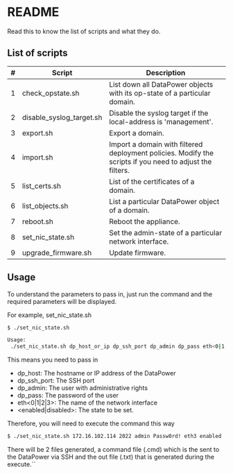 # README

Read this to know the list of scripts and what they do.



## List of scripts



| #    | Script                   | Description                                                  |
| ---- | ------------------------ | ------------------------------------------------------------ |
| 1    | check_opstate.sh         | List down all DataPower objects with its op-state of a particular domain. |
| 2    | disable_syslog_target.sh | Disable the syslog target if the local-address is 'management'. |
| 3    | export.sh                | Export a domain.                                             |
| 4    | import.sh                | Import a domain with filtered deployment policies. Modify the scripts if you need to adjust the filters. |
| 5    | list_certs.sh            | List of the certificates of a domain.                        |
| 6    | list_objects.sh          | List a particular DataPower object of a domain.              |
| 7    | reboot.sh                | Reboot the appliance.                                        |
| 8    | set_nic_state.sh         | Set the admin-state of a particular network interface.       |
| 9    | upgrade_firmware.sh      | Update firmware.                                             |



## Usage

To understand the parameters to pass in, just run the command and the required parameters will be displayed.

For example, set_nic_state.sh

```sh
$ ./set_nic_state.sh

Usage:
 ./set_nic_state.sh dp_host_or_ip dp_ssh_port dp_admin dp_pass eth<0|1|2|3> <enabled|disabled>
```

This means you need to pass in

- dp_host: The hostname or IP address of the DataPower
- dp_ssh_port: The SSH port
- dp_admin: The user with administrative rights
- dp_pass: The password of the user
- eth<0|1|2|3>: The name of the network interface
- <enabled|disabled>: The state to be set.



Therefore, you will need to execute the command this way

```sh
$ ./set_nic_state.sh 172.16.102.114 2022 admin Passw0rd! eth3 enabled
```



There will be 2 files generated, a command file (.cmd) which is the sent to the DataPower via SSH and the out file (.txt) that is generated during the execute.``

